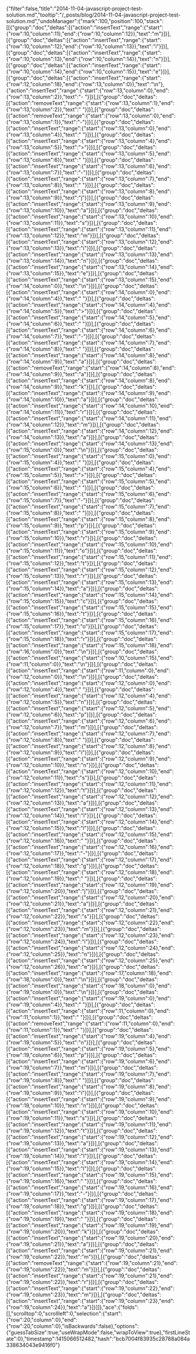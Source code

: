 {"filter":false,"title":"2014-11-04-javascript-project-test-solution.md","tooltip":"/_posts/blog/2014-11-04-javascript-project-test-solution.md","undoManager":{"mark":100,"position":100,"stack":[[{"group":"doc","deltas":[{"action":"insertText","range":{"start":{"row":10,"column":11},"end":{"row":10,"column":12}},"text":"m"}]}],[{"group":"doc","deltas":[{"action":"insertText","range":{"start":{"row":10,"column":12},"end":{"row":10,"column":13}},"text":"i"}]}],[{"group":"doc","deltas":[{"action":"insertText","range":{"start":{"row":10,"column":13},"end":{"row":10,"column":14}},"text":"n"}]}],[{"group":"doc","deltas":[{"action":"insertText","range":{"start":{"row":10,"column":14},"end":{"row":10,"column":15}},"text":"e"}]}],[{"group":"doc","deltas":[{"action":"insertText","range":{"start":{"row":12,"column":18},"end":{"row":13,"column":0}},"text":"\n"},{"action":"insertText","range":{"start":{"row":13,"column":0},"end":{"row":13,"column":2}},"text":"- "}]}],[{"group":"doc","deltas":[{"action":"removeText","range":{"start":{"row":13,"column":1},"end":{"row":13,"column":2}},"text":" "}]}],[{"group":"doc","deltas":[{"action":"removeText","range":{"start":{"row":13,"column":0},"end":{"row":13,"column":1}},"text":"-"}]}],[{"group":"doc","deltas":[{"action":"insertText","range":{"start":{"row":13,"column":0},"end":{"row":13,"column":4}},"text":"    "}]}],[{"group":"doc","deltas":[{"action":"insertText","range":{"start":{"row":13,"column":4},"end":{"row":13,"column":5}},"text":">"}]}],[{"group":"doc","deltas":[{"action":"insertText","range":{"start":{"row":13,"column":5},"end":{"row":13,"column":6}},"text":" "}]}],[{"group":"doc","deltas":[{"action":"insertText","range":{"start":{"row":13,"column":6},"end":{"row":13,"column":7}},"text":"-"}]}],[{"group":"doc","deltas":[{"action":"insertText","range":{"start":{"row":13,"column":7},"end":{"row":13,"column":8}},"text":" "}]}],[{"group":"doc","deltas":[{"action":"insertText","range":{"start":{"row":13,"column":8},"end":{"row":13,"column":9}},"text":"j"}]}],[{"group":"doc","deltas":[{"action":"insertText","range":{"start":{"row":13,"column":9},"end":{"row":13,"column":10}},"text":"a"}]}],[{"group":"doc","deltas":[{"action":"insertText","range":{"start":{"row":13,"column":10},"end":{"row":13,"column":11}},"text":"s"}]}],[{"group":"doc","deltas":[{"action":"insertText","range":{"start":{"row":13,"column":11},"end":{"row":13,"column":12}},"text":"m"}]}],[{"group":"doc","deltas":[{"action":"insertText","range":{"start":{"row":13,"column":12},"end":{"row":13,"column":13}},"text":"i"}]}],[{"group":"doc","deltas":[{"action":"insertText","range":{"start":{"row":13,"column":13},"end":{"row":13,"column":14}},"text":"n"}]}],[{"group":"doc","deltas":[{"action":"insertText","range":{"start":{"row":13,"column":14},"end":{"row":13,"column":15}},"text":"e"}]}],[{"group":"doc","deltas":[{"action":"insertText","range":{"start":{"row":13,"column":15},"end":{"row":14,"column":0}},"text":"\n"}]}],[{"group":"doc","deltas":[{"action":"insertText","range":{"start":{"row":14,"column":0},"end":{"row":14,"column":4}},"text":"    "}]}],[{"group":"doc","deltas":[{"action":"insertText","range":{"start":{"row":14,"column":4},"end":{"row":14,"column":5}},"text":">"}]}],[{"group":"doc","deltas":[{"action":"insertText","range":{"start":{"row":14,"column":5},"end":{"row":14,"column":6}},"text":" "}]}],[{"group":"doc","deltas":[{"action":"insertText","range":{"start":{"row":14,"column":6},"end":{"row":14,"column":7}},"text":"-"}]}],[{"group":"doc","deltas":[{"action":"insertText","range":{"start":{"row":14,"column":7},"end":{"row":14,"column":8}},"text":" "}]}],[{"group":"doc","deltas":[{"action":"insertText","range":{"start":{"row":14,"column":8},"end":{"row":14,"column":9}},"text":"a"}]}],[{"group":"doc","deltas":[{"action":"removeText","range":{"start":{"row":14,"column":8},"end":{"row":14,"column":9}},"text":"a"}]}],[{"group":"doc","deltas":[{"action":"insertText","range":{"start":{"row":14,"column":8},"end":{"row":14,"column":9}},"text":"k"}]}],[{"group":"doc","deltas":[{"action":"insertText","range":{"start":{"row":14,"column":9},"end":{"row":14,"column":10}},"text":"a"}]}],[{"group":"doc","deltas":[{"action":"insertText","range":{"start":{"row":14,"column":10},"end":{"row":14,"column":11}},"text":"r"}]}],[{"group":"doc","deltas":[{"action":"insertText","range":{"start":{"row":14,"column":11},"end":{"row":14,"column":12}},"text":"m"}]}],[{"group":"doc","deltas":[{"action":"insertText","range":{"start":{"row":14,"column":12},"end":{"row":14,"column":13}},"text":"a"}]}],[{"group":"doc","deltas":[{"action":"insertText","range":{"start":{"row":14,"column":13},"end":{"row":15,"column":0}},"text":"\n"}]}],[{"group":"doc","deltas":[{"action":"insertText","range":{"start":{"row":15,"column":0},"end":{"row":15,"column":4}},"text":"    "}]}],[{"group":"doc","deltas":[{"action":"insertText","range":{"start":{"row":15,"column":4},"end":{"row":15,"column":5}},"text":">"}]}],[{"group":"doc","deltas":[{"action":"insertText","range":{"start":{"row":15,"column":5},"end":{"row":15,"column":6}},"text":" "}]}],[{"group":"doc","deltas":[{"action":"insertText","range":{"start":{"row":15,"column":6},"end":{"row":15,"column":7}},"text":"-"}]}],[{"group":"doc","deltas":[{"action":"insertText","range":{"start":{"row":15,"column":7},"end":{"row":15,"column":8}},"text":" "}]}],[{"group":"doc","deltas":[{"action":"insertText","range":{"start":{"row":15,"column":8},"end":{"row":15,"column":9}},"text":"p"}]}],[{"group":"doc","deltas":[{"action":"insertText","range":{"start":{"row":15,"column":9},"end":{"row":15,"column":10}},"text":"r"}]}],[{"group":"doc","deltas":[{"action":"insertText","range":{"start":{"row":15,"column":10},"end":{"row":15,"column":11}},"text":"o"}]}],[{"group":"doc","deltas":[{"action":"insertText","range":{"start":{"row":15,"column":11},"end":{"row":15,"column":12}},"text":"t"}]}],[{"group":"doc","deltas":[{"action":"insertText","range":{"start":{"row":15,"column":12},"end":{"row":15,"column":13}},"text":"r"}]}],[{"group":"doc","deltas":[{"action":"insertText","range":{"start":{"row":15,"column":13},"end":{"row":15,"column":14}},"text":"a"}]}],[{"group":"doc","deltas":[{"action":"insertText","range":{"start":{"row":15,"column":14},"end":{"row":15,"column":15}},"text":"c"}]}],[{"group":"doc","deltas":[{"action":"insertText","range":{"start":{"row":15,"column":15},"end":{"row":15,"column":16}},"text":"t"}]}],[{"group":"doc","deltas":[{"action":"insertText","range":{"start":{"row":15,"column":16},"end":{"row":15,"column":17}},"text":"o"}]}],[{"group":"doc","deltas":[{"action":"insertText","range":{"start":{"row":15,"column":17},"end":{"row":15,"column":18}},"text":"r"}]}],[{"group":"doc","deltas":[{"action":"insertText","range":{"start":{"row":15,"column":18},"end":{"row":16,"column":0}},"text":"\n"}]}],[{"group":"doc","deltas":[{"action":"insertText","range":{"start":{"row":10,"column":15},"end":{"row":11,"column":0}},"text":"\n"}]}],[{"group":"doc","deltas":[{"action":"insertText","range":{"start":{"row":11,"column":0},"end":{"row":12,"column":0}},"text":"\n"}]}],[{"group":"doc","deltas":[{"action":"insertText","range":{"start":{"row":12,"column":0},"end":{"row":12,"column":4}},"text":"    "}]}],[{"group":"doc","deltas":[{"action":"insertText","range":{"start":{"row":12,"column":4},"end":{"row":12,"column":5}},"text":"n"}]}],[{"group":"doc","deltas":[{"action":"insertText","range":{"start":{"row":12,"column":5},"end":{"row":12,"column":6}},"text":"p"}]}],[{"group":"doc","deltas":[{"action":"insertText","range":{"start":{"row":12,"column":6},"end":{"row":12,"column":7}},"text":"m"}]}],[{"group":"doc","deltas":[{"action":"insertText","range":{"start":{"row":12,"column":7},"end":{"row":12,"column":8}},"text":" "}]}],[{"group":"doc","deltas":[{"action":"insertText","range":{"start":{"row":12,"column":8},"end":{"row":12,"column":9}},"text":"i"}]}],[{"group":"doc","deltas":[{"action":"insertText","range":{"start":{"row":12,"column":9},"end":{"row":12,"column":10}},"text":"n"}]}],[{"group":"doc","deltas":[{"action":"insertText","range":{"start":{"row":12,"column":10},"end":{"row":12,"column":11}},"text":"s"}]}],[{"group":"doc","deltas":[{"action":"insertText","range":{"start":{"row":12,"column":11},"end":{"row":12,"column":12}},"text":"t"}]}],[{"group":"doc","deltas":[{"action":"insertText","range":{"start":{"row":12,"column":12},"end":{"row":12,"column":13}},"text":"a"}]}],[{"group":"doc","deltas":[{"action":"insertText","range":{"start":{"row":12,"column":13},"end":{"row":12,"column":14}},"text":"l"}]}],[{"group":"doc","deltas":[{"action":"insertText","range":{"start":{"row":12,"column":14},"end":{"row":12,"column":15}},"text":"l"}]}],[{"group":"doc","deltas":[{"action":"insertText","range":{"start":{"row":12,"column":15},"end":{"row":12,"column":16}},"text":" "}]}],[{"group":"doc","deltas":[{"action":"insertText","range":{"start":{"row":12,"column":16},"end":{"row":12,"column":17}},"text":"-"}]}],[{"group":"doc","deltas":[{"action":"insertText","range":{"start":{"row":12,"column":17},"end":{"row":12,"column":18}},"text":"g"}]}],[{"group":"doc","deltas":[{"action":"insertText","range":{"start":{"row":12,"column":18},"end":{"row":12,"column":19}},"text":" "}]}],[{"group":"doc","deltas":[{"action":"insertText","range":{"start":{"row":12,"column":19},"end":{"row":12,"column":20}},"text":"j"}]}],[{"group":"doc","deltas":[{"action":"insertText","range":{"start":{"row":12,"column":20},"end":{"row":12,"column":21}},"text":"a"}]}],[{"group":"doc","deltas":[{"action":"insertText","range":{"start":{"row":12,"column":21},"end":{"row":12,"column":22}},"text":"s"}]}],[{"group":"doc","deltas":[{"action":"insertText","range":{"start":{"row":12,"column":22},"end":{"row":12,"column":23}},"text":"m"}]}],[{"group":"doc","deltas":[{"action":"insertText","range":{"start":{"row":12,"column":23},"end":{"row":12,"column":24}},"text":"i"}]}],[{"group":"doc","deltas":[{"action":"insertText","range":{"start":{"row":12,"column":24},"end":{"row":12,"column":25}},"text":"n"}]}],[{"group":"doc","deltas":[{"action":"insertText","range":{"start":{"row":12,"column":25},"end":{"row":12,"column":26}},"text":"e"}]}],[{"group":"doc","deltas":[{"action":"insertText","range":{"start":{"row":17,"column":18},"end":{"row":18,"column":0}},"text":"\n"}]}],[{"group":"doc","deltas":[{"action":"insertText","range":{"start":{"row":18,"column":0},"end":{"row":19,"column":0}},"text":"\n"}]}],[{"group":"doc","deltas":[{"action":"insertText","range":{"start":{"row":19,"column":0},"end":{"row":19,"column":4}},"text":"    "}]}],[{"group":"doc","deltas":[{"action":"insertText","range":{"start":{"row":11,"column":0},"end":{"row":11,"column":1}},"text":" "}]}],[{"group":"doc","deltas":[{"action":"removeText","range":{"start":{"row":11,"column":0},"end":{"row":11,"column":1}},"text":" "}]}],[{"group":"doc","deltas":[{"action":"insertText","range":{"start":{"row":19,"column":4},"end":{"row":19,"column":5}},"text":"n"}]}],[{"group":"doc","deltas":[{"action":"insertText","range":{"start":{"row":19,"column":5},"end":{"row":19,"column":6}},"text":"p"}]}],[{"group":"doc","deltas":[{"action":"insertText","range":{"start":{"row":19,"column":6},"end":{"row":19,"column":7}},"text":"m"}]}],[{"group":"doc","deltas":[{"action":"insertText","range":{"start":{"row":19,"column":7},"end":{"row":19,"column":8}},"text":" "}]}],[{"group":"doc","deltas":[{"action":"insertText","range":{"start":{"row":19,"column":8},"end":{"row":19,"column":9}},"text":"i"}]}],[{"group":"doc","deltas":[{"action":"insertText","range":{"start":{"row":19,"column":9},"end":{"row":19,"column":10}},"text":"n"}]}],[{"group":"doc","deltas":[{"action":"insertText","range":{"start":{"row":19,"column":10},"end":{"row":19,"column":11}},"text":"s"}]}],[{"group":"doc","deltas":[{"action":"insertText","range":{"start":{"row":19,"column":11},"end":{"row":19,"column":12}},"text":"t"}]}],[{"group":"doc","deltas":[{"action":"insertText","range":{"start":{"row":19,"column":12},"end":{"row":19,"column":13}},"text":"a"}]}],[{"group":"doc","deltas":[{"action":"insertText","range":{"start":{"row":19,"column":13},"end":{"row":19,"column":14}},"text":"l"}]}],[{"group":"doc","deltas":[{"action":"insertText","range":{"start":{"row":19,"column":14},"end":{"row":19,"column":15}},"text":"l"}]}],[{"group":"doc","deltas":[{"action":"insertText","range":{"start":{"row":19,"column":15},"end":{"row":19,"column":16}},"text":" "}]}],[{"group":"doc","deltas":[{"action":"insertText","range":{"start":{"row":19,"column":16},"end":{"row":19,"column":17}},"text":"-"}]}],[{"group":"doc","deltas":[{"action":"insertText","range":{"start":{"row":19,"column":17},"end":{"row":19,"column":18}},"text":"g"}]}],[{"group":"doc","deltas":[{"action":"insertText","range":{"start":{"row":19,"column":18},"end":{"row":19,"column":19}},"text":" "}]}],[{"group":"doc","deltas":[{"action":"insertText","range":{"start":{"row":19,"column":19},"end":{"row":19,"column":20}},"text":"k"}]}],[{"group":"doc","deltas":[{"action":"insertText","range":{"start":{"row":19,"column":20},"end":{"row":19,"column":21}},"text":"a"}]}],[{"group":"doc","deltas":[{"action":"insertText","range":{"start":{"row":19,"column":21},"end":{"row":19,"column":22}},"text":"m"}]}],[{"group":"doc","deltas":[{"action":"removeText","range":{"start":{"row":19,"column":21},"end":{"row":19,"column":22}},"text":"m"}]}],[{"group":"doc","deltas":[{"action":"insertText","range":{"start":{"row":19,"column":21},"end":{"row":19,"column":22}},"text":"r"}]}],[{"group":"doc","deltas":[{"action":"insertText","range":{"start":{"row":19,"column":22},"end":{"row":19,"column":23}},"text":"m"}]}],[{"group":"doc","deltas":[{"action":"insertText","range":{"start":{"row":19,"column":23},"end":{"row":19,"column":24}},"text":"a"}]}]]},"ace":{"folds":[],"scrolltop":0,"scrollleft":0,"selection":{"start":{"row":20,"column":0},"end":{"row":20,"column":0},"isBackwards":false},"options":{"guessTabSize":true,"useWrapMode":false,"wrapToView":true},"firstLineState":0},"timestamp":1415066512482,"hash":"bcb7004f83935c28788a084a338634043e9416f0"}